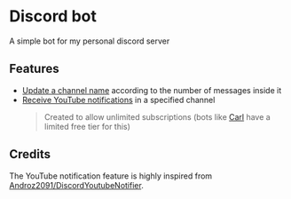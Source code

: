 # Discord bot

A simple bot for my personal discord server

## Features

- [Update a channel name](src/tasks/counter.ts) according to the number of messages inside it
- [Receive YouTube notifications](src/tasks/youtube.ts) in a specified channel
  > Created to allow unlimited subscriptions (bots like [Carl](https://carl.gg/) have a limited free tier for this)

## Credits

The YouTube notification feature is highly inspired from [Androz2091/DiscordYoutubeNotifier](https://github.com/Androz2091/DiscordYoutubeNotifier).
